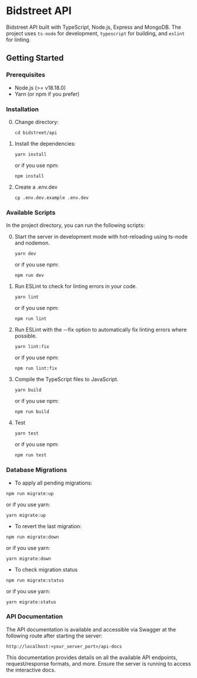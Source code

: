 # Bidstreet API

Bidstreet API built with TypeScript, Node.js, Express and MongoDB. The project uses `ts-node` for development, `typescript` for building, and `eslint` for linting.

## Getting Started

### Prerequisites

- Node.js (>= v18.18.0)
- Yarn (or npm if you prefer)

### Installation

0. Change directory:
   ```
   cd bidstreet/api
   ```
1. Install the dependencies:
   ```
   yarn install
   ```
   or if you use npm:
   ```
   npm install
   ```
2. Create a .env.dev
   ```
   cp .env.dev.example .env.dev
   ```

### Available Scripts

In the project directory, you can run the following scripts:

0.  Start the server in development mode with hot-reloading using ts-node and nodemon.
    ```
    yarn dev
    ```
    or if you use npm:
    ```
    npm run dev
    ```
1.  Run ESLint to check for linting errors in your code.
    ```
    yarn lint
    ```
    or if you use npm:
    ```
    npm run lint
    ```
2.  Run ESLint with the --fix option to automatically fix linting errors where possible.
    ```
    yarn lint:fix
    ```
    or if you use npm:
    ```
    npm run lint:fix
    ```
3.  Compile the TypeScript files to JavaScript.
    ```
    yarn build
    ```
    or if you use npm:
    ```
    npm run build
    ```
4.  Test
    ```
    yarn test
    ```
    or if you use npm:
    ```
    npm run test
    ```

### Database Migrations

- To apply all pending migrations:

```
npm run migrate:up
```

or if you use yarn:

```
yarn migrate:up
```

- To revert the last migration:

```
npm run migrate:down
```

or if you use yarn:

```
yarn migrate:down
```

- To check migration status

```
npm run migrate:status
```

or if you use yarn:

```
yarn migrate:status
```

### API Documentation

The API documentation is available and accessible via Swagger at the following route after starting the server:

```
http://localhost:<your_server_port>/api-docs
```

This documentation provides details on all the available API endpoints, request/response formats, and more. Ensure the server is running to access the interactive docs.

